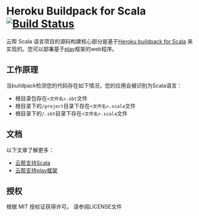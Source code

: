 Heroku Buildpack for Scala [![Build Status](https://travis-ci.org/heroku/heroku-buildpack-scala.svg?branch=master)](https://travis-ci.org/heroku/heroku-buildpack-scala)
=========================

云帮 Scala 语言项目的源码构建核心部分是基于[Heroku buildpack for Scala](http://devcenter.heroku.com/articles/buildpack) 来实现的。您可以部署基于[play](https://github.com/goodrain/heroku-buildpack-play)框架的web程序。

## 工作原理

当buildpack检测您的代码存在如下情况，您的应用会被识别为Scala语言：

- 根目录包存在`<文件名>.sbt`文件
- 根目录下的`/project`目录下存在`<文件名>.scala`文件
- 根目录下的`/.sbt`目录下存在`<文件名>.scala`文件

## 文档

以下文章了解更多：

- [云帮支持Scala](http://www.rainbond.com/docs/stable/user-lang-docs/scala/lang-scala-overview.html)
- [云帮支持play框架](http://www.rainbond.com/docs/stable/user-lang-docs/scala/lang-scala-play.html)

## 授权

根据 MIT 授权证获得许可。 请参阅LICENSE文件


